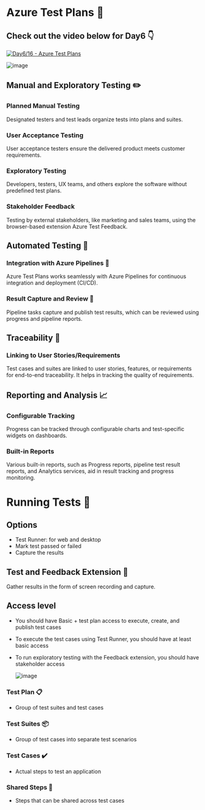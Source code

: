 # Azure Test Plans :microscope:

## Check out the video below for Day6 👇

[![Day6/16 - Azure Test Plans](https://img.youtube.com/vi/xjRfWldHaps/sddefault.jpg)](https://youtu.be/xjRfWldHaps)


![image](https://github.com/piyushsachdeva/AzureDevOps-Zero-to-Hero/assets/40286378/9f52ac37-a943-4a50-8426-0cccf07f5758)



## Manual and Exploratory Testing :pencil2:

### Planned Manual Testing
Designated testers and test leads organize tests into plans and suites.

### User Acceptance Testing
User acceptance testers ensure the delivered product meets customer requirements.

### Exploratory Testing
Developers, testers, UX teams, and others explore the software without predefined test plans.

### Stakeholder Feedback
Testing by external stakeholders, like marketing and sales teams, using the browser-based extension Azure Test Feedback.

## Automated Testing :robot:

### Integration with Azure Pipelines 🚀
Azure Test Plans works seamlessly with Azure Pipelines for continuous integration and deployment (CI/CD).

### Result Capture and Review 📃
Pipeline tasks capture and publish test results, which can be reviewed using progress and pipeline reports.

## Traceability :link:

### Linking to User Stories/Requirements
Test cases and suites are linked to user stories, features, or requirements for end-to-end traceability.
It helps in tracking the quality of requirements.

## Reporting and Analysis :chart_with_upwards_trend:

### Configurable Tracking
Progress can be tracked through configurable charts and test-specific widgets on dashboards.

### Built-in Reports
Various built-in reports, such as Progress reports, pipeline test result reports, and Analytics services, aid in result tracking and progress monitoring.

# Running Tests :running:

## Options
- Test Runner: for web and desktop
- Mark test passed or failed
- Capture the results

## Test and Feedback Extension :mag_right:

Gather results in the form of screen recording and capture.


## Access level 
- You should have Basic + test plan access to execute, create, and publish test cases
- To execute the test cases using Test Runner, you should have at least basic access
- To run exploratory testing with the Feedback extension, you should have stakeholder access

  ![image](https://github.com/piyushsachdeva/AzureDevOps-Zero-to-Hero/assets/40286378/de46dd53-3d44-4208-93e1-2497ed422877)


### Test Plan :clipboard:

- Group of test suites and test cases

### Test Suites :package:

- Group of test cases into separate test scenarios

### Test Cases :heavy_check_mark:

- Actual steps to test an application

### Shared Steps :two_men_holding_hands:

- Steps that can be shared across test cases
